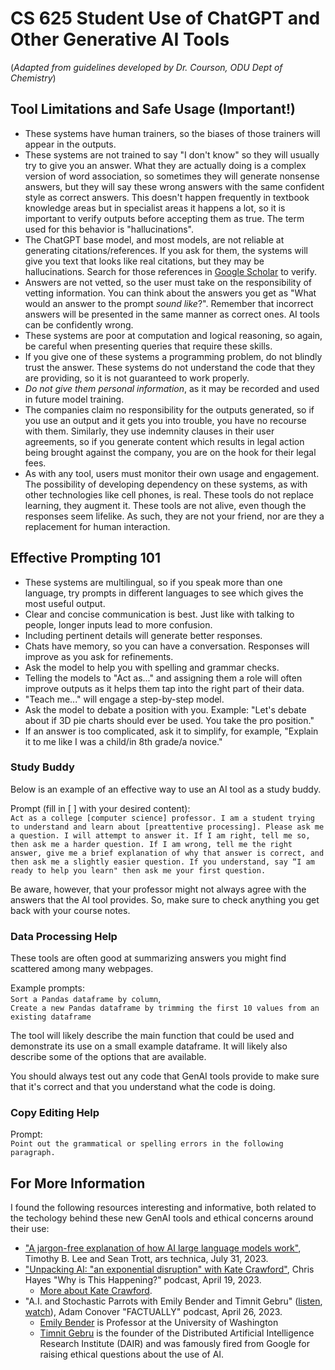 # CS 625 Student Use of ChatGPT and Other Generative AI Tools

(*Adapted from guidelines developed by Dr. Courson, ODU Dept of Chemistry*)

## Tool Limitations and Safe Usage (Important!)

* These systems have human trainers, so the biases of those trainers will appear in the outputs.
* These systems are not trained to say "I don't know" so they will usually try to give you an answer. What they are actually doing is a complex version of word association, so sometimes they will generate nonsense answers, but they will say these wrong answers with the same confident style as correct answers. This doesn't happen frequently in textbook knowledge areas but in specialist areas it happens a lot, so it is important to verify outputs before accepting them as true. The term used for this behavior is "hallucinations".
* The ChatGPT base model, and most models, are not reliable at generating citations/references. If you ask for them, the systems will give you text that looks like real citations, but they may be hallucinations. Search for those references in [Google Scholar](https://scholar.google.com/) to verify. 
* Answers are not vetted, so the user must take on the responsibility of vetting information. You can think about the answers you get as "What would an answer to the prompt *sound like*?". Remember that incorrect answers will be presented in the same manner as correct ones. AI tools can be confidently wrong.
* These systems are poor at computation and logical reasoning, so again, be careful when presenting queries that require these skills.
* If you give one of these systems a programming problem, do not blindly trust the answer. These systems do not understand the code that they are providing, so it is not guaranteed to work properly.
* *Do not give them personal information*, as it may be recorded and used in future model training.
* The companies claim no responsibility for the outputs generated, so if you use an output and it gets you into trouble, you have no recourse with them. Similarly, they use indemnity clauses in their user agreements, so if you generate content which results in legal action being brought against the company, you are on the hook for their legal fees.
* As with any tool, users must monitor their own usage and engagement. The possibility of developing dependency on these systems, as with other technologies like cell phones, is real. These tools do not replace learning, they augment it. These tools are not alive, even though the responses seem lifelike. As such, they are not your friend, nor are they a replacement for human interaction.

## Effective Prompting 101

* These systems are multilingual, so if you speak more than one language, try prompts in different languages to see which gives the most useful output.
* Clear and concise communication is best. Just like with talking to people, longer inputs lead to more confusion. 
* Including pertinent details will generate better responses.
* Chats have memory, so you can have a conversation. Responses will improve as you ask for refinements.
* Ask the model to help you with spelling and grammar checks.
* Telling the models to "Act as..." and assigning them a role will often improve outputs as it helps them tap into the right part of their data.  
* "Teach me..." will engage a step-by-step model.
* Ask the model to debate a position with you.  Example: "Let's debate about if 3D pie charts should ever be used. You take the pro position."
* If an answer is too complicated, ask it to simplify, for example, "Explain it to me like I was a child/in 8th grade/a novice."

### Study Buddy
Below is an example of an effective way to use an AI tool as a study buddy. 

Prompt (fill in [ ] with your desired content):  
`Act as a college [computer science] professor. I am a student trying to understand and learn about [preattentive processing]. Please ask me a question. I will attempt to answer it. If I am right, tell me so, then ask me a harder question. If I am wrong, tell me the right answer, give me a brief explanation of why that answer is correct, and then ask me a slightly easier question. If you understand, say “I am ready to help you learn" then ask me your first question.`

Be aware, however, that your professor might not always agree with the answers that the AI tool provides. So, make sure to check anything you get back with your course notes.

### Data Processing Help

These tools are often good at summarizing answers you might find scattered among many webpages.

Example prompts:  
`Sort a Pandas dataframe by column`,  
`Create a new Pandas dataframe by trimming the first 10 values from an existing dataframe`

The tool will likely describe the main function that could be used and demonstrate its use on a small example dataframe. It will likely also describe some of the options that are available.

You should always test out any code that GenAI tools provide to make sure that it's correct and that you understand what the code is doing.

### Copy Editing Help

Prompt:  
`Point out the grammatical or spelling errors in the following paragraph.`

## For More Information

I found the following resources interesting and informative, both related to the techology behind these new GenAI tools and ethical concerns around their use:

* ["A jargon-free explanation of how AI large language models work"](https://arstechnica.com/science/2023/07/a-jargon-free-explanation-of-how-ai-large-language-models-work/), Timothy B. Lee and Sean Trott, ars technica, July 31, 2023.
* ["Unpacking AI: "an exponential disruption" with Kate Crawford"](https://www.msnbc.com/msnbc-podcast/why-is-this-happening/unpacking-ai-exponential-disruption-kate-crawford-podcast-transcript-n1304427), Chris Hayes "Why is This Happening?" podcast, April 19, 2023.
  * [More about Kate Crawford](https://www.katecrawford.net/).
* "A.I. and Stochastic Parrots with Emily Bender and Timnit Gebru" ([listen](https://www.podchaser.com/podcasts/factually-with-adam-conover-853712/episodes/ai-and-stochastic-parrots-with-170946764), [watch](https://www.youtube.com/watch?v=jAHRbFetqII)), Adam Conover "FACTUALLY" podcast, April 26, 2023.
  * [Emily Bender](http://faculty.washington.edu/ebender/) is Professor at the University of Washington
  * [Timnit Gebru](https://en.wikipedia.org/wiki/Timnit_Gebru) is the founder of the Distributed Artificial Intelligence Research Institute (DAIR) and was famously fired from Google for raising ethical questions about the use of AI.
